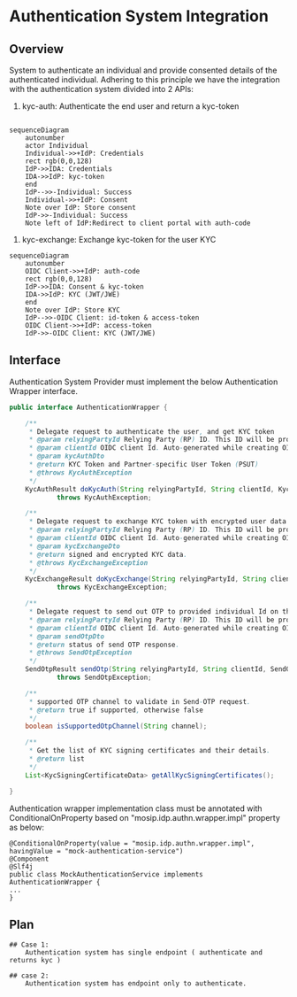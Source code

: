 # Authentication System Integration

## Overview

System to authenticate an individual and provide consented details of the authenticated individual. Adhering to this principle we have the integration with the authentication system divided into 2 APIs:

1. kyc-auth: Authenticate the end user and return a kyc-token

```mermaid
```

```mermaid
sequenceDiagram
    autonumber
    actor Individual
    Individual->>+IdP: Credentials
    rect rgb(0,0,128)
    IdP->>IDA: Credentials
    IDA->>IdP: kyc-token
    end
    IdP-->>-Individual: Success
    Individual->>+IdP: Consent
    Note over IdP: Store consent
    IdP->>-Individual: Success
    Note left of IdP:Redirect to client portal with auth-code
```

1. kyc-exchange: Exchange kyc-token for the user KYC

```mermaid
sequenceDiagram
    autonumber
    OIDC Client->>+IdP: auth-code
    rect rgb(0,0,128)
    IdP->>IDA: Consent & kyc-token
    IDA->>IdP: KYC (JWT/JWE)
    end
    Note over IdP: Store KYC
    IdP-->>-OIDC Client: id-token & access-token
    OIDC Client->>+IdP: access-token
    IdP->>-OIDC Client: KYC (JWT/JWE)
```

## Interface

Authentication System Provider must implement the below Authentication Wrapper interface.

```java
public interface AuthenticationWrapper {

    /**
     * Delegate request to authenticate the user, and get KYC token
     * @param relyingPartyId Relying Party (RP) ID. This ID will be provided during partner self registration process
     * @param clientId OIDC client Id. Auto-generated while creating OIDC client in PMS
     * @param kycAuthDto
     * @return KYC Token and Partner-specific User Token (PSUT)
     * @throws KycAuthException
     */
    KycAuthResult doKycAuth(String relyingPartyId, String clientId, KycAuthDto kycAuthDto)
            throws KycAuthException;

    /**
     * Delegate request to exchange KYC token with encrypted user data
     * @param relyingPartyId Relying Party (RP) ID. This ID will be provided during partner self registration process
     * @param clientId OIDC client Id. Auto-generated while creating OIDC client in PMS
     * @param kycExchangeDto
     * @return signed and encrypted KYC data.
     * @throws KycExchangeException
     */
    KycExchangeResult doKycExchange(String relyingPartyId, String clientId, KycExchangeDto kycExchangeDto)
            throws KycExchangeException;

    /**
     * Delegate request to send out OTP to provided individual Id on the configured channel
     * @param relyingPartyId Relying Party (RP) ID. This ID will be provided during partner self registration process
     * @param clientId OIDC client Id. Auto-generated while creating OIDC client in PMS
     * @param sendOtpDto
     * @return status of send OTP response.
     * @throws SendOtpException
     */
    SendOtpResult sendOtp(String relyingPartyId, String clientId, SendOtpDto sendOtpDto)
            throws SendOtpException;

    /**
     * supported OTP channel to validate in Send-OTP request.
     * @return true if supported, otherwise false
     */
    boolean isSupportedOtpChannel(String channel);

    /**
     * Get the list of KYC signing certificates and their details.
     * @return list
     */
    List<KycSigningCertificateData> getAllKycSigningCertificates();

}
```

Authentication wrapper implementation class must be annotated with ConditionalOnProperty based on "mosip.idp.authn.wrapper.impl" property as below:

```
@ConditionalOnProperty(value = "mosip.idp.authn.wrapper.impl", havingValue = "mock-authentication-service")
@Component
@Slf4j
public class MockAuthenticationService implements AuthenticationWrapper {
...
}
```

## Plan

```
## Case 1: 
    Authentication system has single endpoint ( authenticate and returns kyc )
    
## case 2: 
    Authentication system has endpoint only to authenticate.
```
